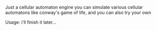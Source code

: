 Just a cellular automaton engine
you can simulate various cellular automatons like conway's game of life, and you can also try your own

Usage:
    i'll finish it later...
